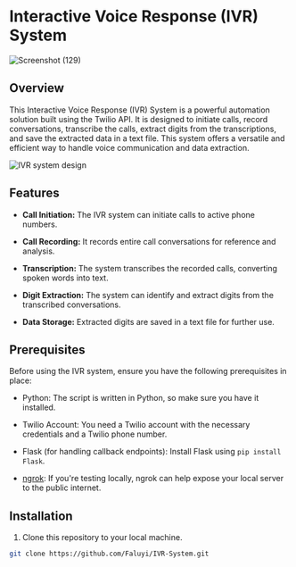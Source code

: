 # Interactive Voice Response (IVR) System

![Screenshot (129)](https://github.com/Faluyi/IVR-System/assets/83612442/22d40c8e-6524-4081-a603-2d4c1dd60466)


## Overview

This Interactive Voice Response (IVR) System is a powerful automation solution built using the Twilio API. It is designed to initiate calls, record conversations, transcribe the calls, extract digits from the transcriptions, and save the extracted data in a text file. This system offers a versatile and efficient way to handle voice communication and data extraction.

![IVR system design](https://github.com/Faluyi/IVR-System/assets/83612442/df0a5c88-5bc5-472c-9d30-849ee7e95fac)

## Features

- **Call Initiation:** The IVR system can initiate calls to active phone numbers.

- **Call Recording:** It records entire call conversations for reference and analysis.

- **Transcription:** The system transcribes the recorded calls, converting spoken words into text.

- **Digit Extraction:** The system can identify and extract digits from the transcribed conversations.

- **Data Storage:** Extracted digits are saved in a text file for further use.

## Prerequisites

Before using the IVR system, ensure you have the following prerequisites in place:

- Python: The script is written in Python, so make sure you have it installed.

- Twilio Account: You need a Twilio account with the necessary credentials and a Twilio phone number.

- Flask (for handling callback endpoints): Install Flask using `pip install Flask`.

- [ngrok](https://ngrok.com/): If you're testing locally, ngrok can help expose your local server to the public internet.

## Installation

1. Clone this repository to your local machine.

```bash
git clone https://github.com/Faluyi/IVR-System.git

